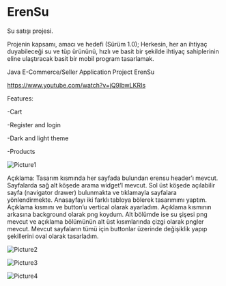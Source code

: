 # ErenSu
Su satışı projesi.

Projenin kapsamı, amacı ve hedefi (Sürüm 1.0); Herkesin, her an ihtiyaç duyabileceği su ve tüp ürününü, hızlı ve basit bir şekilde ihtiyaç sahiplerinin eline ulaştıracak basit bir mobil program tasarlamak.

Java E-Commerce/Seller Application Project ErenSu

https://www.youtube.com/watch?v=jQ9IbwLKRIs

Features:

-Cart

-Register and login

-Dark and light theme

-Products


![Picture1](https://user-images.githubusercontent.com/40443383/189552606-fae48d4b-55b4-4b18-b471-0afafc166fd7.png)

Açıklama: Tasarım kısmında her sayfada bulundan erensu header’ı mevcut. Sayfalarda sağ alt köşede arama widget’I mevcut. Sol üst köşede açılabilir sayfa (navigator drawer) bulunmakta ve tıklamayla sayfalara yönlendirmekte. Anasayfayı iki farklı tabloya bölerek tasarımımı yaptım. Açıklama kısmını ve button’u vertical olarak ayarladım. Açıklama kısmının arkasına background olarak png koydum. Alt bölümde ise su şişesi png mevcut ve açıklama bölümünün alt üst kısımlarında çizgi olarak pngler mevcut. Mevcut sayfaların tümü için buttonlar üzerinde değişiklik yapıp şekillerini oval olarak tasarladım.


![Picture2](https://user-images.githubusercontent.com/40443383/189552627-51da5d86-965b-4d82-9246-2b9967a1f7cb.png)

![Picture3](https://user-images.githubusercontent.com/40443383/189552640-66d63071-1760-4d81-9266-c3bdfc465cf6.png)

![Picture4](https://user-images.githubusercontent.com/40443383/189552657-eb088cdc-905c-40fa-a951-51b423c6283b.png)

